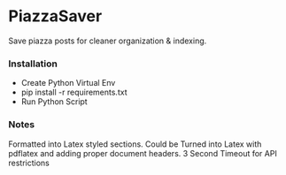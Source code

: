# PiazzaSaver

Save piazza posts for cleaner organization & indexing.

### Installation
- Create Python Virtual Env
- pip install -r requirements.txt
- Run Python Script

### Notes
Formatted into Latex styled sections. Could be Turned into Latex with pdflatex and adding proper document headers.
3 Second Timeout for API restrictions
